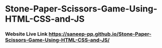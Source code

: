 # Stone-Paper-Scissors-Game-Using-HTML-CSS-and-JS

### Website Live Link https://saneep-pp.github.io/Stone-Paper-Scissors-Game-Using-HTML-CSS-and-JS/
